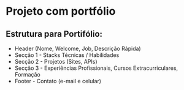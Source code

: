 # Projeto com portfólio

## Estrutura para Portifólio:

- Header (Nome, Welcome, Job, Descrição Rápida)
- Secção 1 - Stacks Técnicas / Habilidades
- Secção 2 - Projetos (Sites, APIs)
- Secção 3 - Experiências Profissionais, Cursos Extracurriculares, Formação
- Footer - Contato (e-mail e celular)
